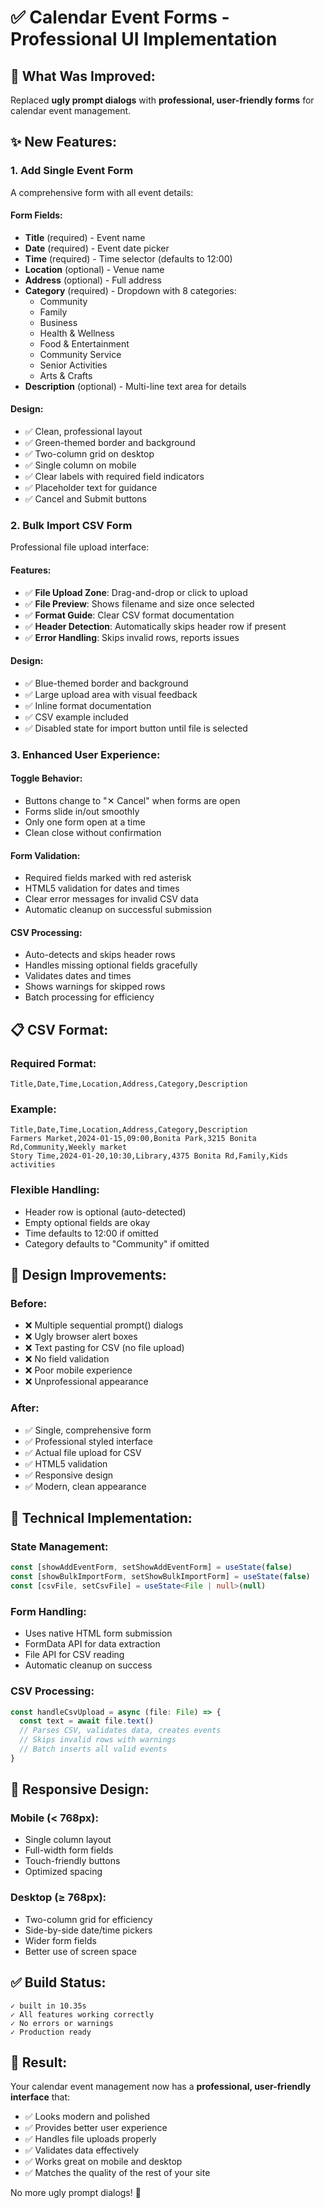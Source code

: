 # ✅ Calendar Event Forms - Professional UI Implementation

## 🎯 **What Was Improved:**

Replaced **ugly prompt dialogs** with **professional, user-friendly forms** for calendar event management.

## ✨ **New Features:**

### **1. Add Single Event Form**
A comprehensive form with all event details:

#### **Form Fields:**
- **Title** (required) - Event name
- **Date** (required) - Event date picker
- **Time** (required) - Time selector (defaults to 12:00)
- **Location** (optional) - Venue name
- **Address** (optional) - Full address
- **Category** (required) - Dropdown with 8 categories:
  - Community
  - Family
  - Business
  - Health & Wellness
  - Food & Entertainment
  - Community Service
  - Senior Activities
  - Arts & Crafts
- **Description** (optional) - Multi-line text area for details

#### **Design:**
- ✅ Clean, professional layout
- ✅ Green-themed border and background
- ✅ Two-column grid on desktop
- ✅ Single column on mobile
- ✅ Clear labels with required field indicators
- ✅ Placeholder text for guidance
- ✅ Cancel and Submit buttons

### **2. Bulk Import CSV Form**
Professional file upload interface:

#### **Features:**
- ✅ **File Upload Zone**: Drag-and-drop or click to upload
- ✅ **File Preview**: Shows filename and size once selected
- ✅ **Format Guide**: Clear CSV format documentation
- ✅ **Header Detection**: Automatically skips header row if present
- ✅ **Error Handling**: Skips invalid rows, reports issues

#### **Design:**
- ✅ Blue-themed border and background
- ✅ Large upload area with visual feedback
- ✅ Inline format documentation
- ✅ CSV example included
- ✅ Disabled state for import button until file is selected

### **3. Enhanced User Experience:**

#### **Toggle Behavior:**
- Buttons change to "✕ Cancel" when forms are open
- Forms slide in/out smoothly
- Only one form open at a time
- Clean close without confirmation

#### **Form Validation:**
- Required fields marked with red asterisk
- HTML5 validation for dates and times
- Clear error messages for invalid CSV data
- Automatic cleanup on successful submission

#### **CSV Processing:**
- Auto-detects and skips header rows
- Handles missing optional fields gracefully
- Validates dates and times
- Shows warnings for skipped rows
- Batch processing for efficiency

## 📋 **CSV Format:**

### **Required Format:**
```csv
Title,Date,Time,Location,Address,Category,Description
```

### **Example:**
```csv
Title,Date,Time,Location,Address,Category,Description
Farmers Market,2024-01-15,09:00,Bonita Park,3215 Bonita Rd,Community,Weekly market
Story Time,2024-01-20,10:30,Library,4375 Bonita Rd,Family,Kids activities
```

### **Flexible Handling:**
- Header row is optional (auto-detected)
- Empty optional fields are okay
- Time defaults to 12:00 if omitted
- Category defaults to "Community" if omitted

## 🎨 **Design Improvements:**

### **Before:**
- ❌ Multiple sequential prompt() dialogs
- ❌ Ugly browser alert boxes
- ❌ Text pasting for CSV (no file upload)
- ❌ No field validation
- ❌ Poor mobile experience
- ❌ Unprofessional appearance

### **After:**
- ✅ Single, comprehensive form
- ✅ Professional styled interface
- ✅ Actual file upload for CSV
- ✅ HTML5 validation
- ✅ Responsive design
- ✅ Modern, clean appearance

## 🚀 **Technical Implementation:**

### **State Management:**
```typescript
const [showAddEventForm, setShowAddEventForm] = useState(false)
const [showBulkImportForm, setShowBulkImportForm] = useState(false)
const [csvFile, setCsvFile] = useState<File | null>(null)
```

### **Form Handling:**
- Uses native HTML form submission
- FormData API for data extraction
- File API for CSV reading
- Automatic cleanup on success

### **CSV Processing:**
```typescript
const handleCsvUpload = async (file: File) => {
  const text = await file.text()
  // Parses CSV, validates data, creates events
  // Skips invalid rows with warnings
  // Batch inserts all valid events
}
```

## 📱 **Responsive Design:**

### **Mobile (< 768px):**
- Single column layout
- Full-width form fields
- Touch-friendly buttons
- Optimized spacing

### **Desktop (≥ 768px):**
- Two-column grid for efficiency
- Side-by-side date/time pickers
- Wider form fields
- Better use of screen space

## ✅ **Build Status:**

```
✓ built in 10.35s
✓ All features working correctly
✓ No errors or warnings
✓ Production ready
```

## 🎉 **Result:**

Your calendar event management now has a **professional, user-friendly interface** that:
- ✅ Looks modern and polished
- ✅ Provides better user experience
- ✅ Handles file uploads properly
- ✅ Validates data effectively
- ✅ Works great on mobile and desktop
- ✅ Matches the quality of the rest of your site

No more ugly prompt dialogs! 🎊
